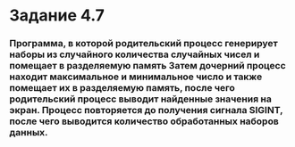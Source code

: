 # Задание 4.7

### Программа, в которой родительский процесс генерирует наборы из случайного количества случайных чисел и помещает в разделяемую память Затем дочерний процесс находит максимальное и минимальное число и также помещает их в разделяемую память, после чего родительский процесс выводит найденные значения на экран. Процесс повторяется до получения сигнала SIGINT, после чего выводится количество обработанных наборов данных.
